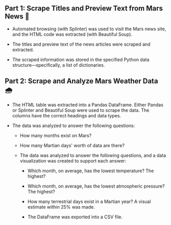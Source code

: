 ## Part 1: Scrape Titles and Preview Text from Mars News 📰 ##

- Automated browsing (with Splinter) was used to visit the Mars news site, and the HTML code was extracted (with Beautiful Soup).

- The titles and preview text of the news articles were scraped and extracted.

- The scraped information was stored in the specified Python data structure—specifically, a list of dictionaries.

## Part 2: Scrape and Analyze Mars Weather Data 🌧️ ##

- The HTML table was extracted into a Pandas DataFrame. Either Pandas or Splinter and Beautiful Soup were used to scrape the data. The columns have the correct headings and data types.

- The data was analyzed to answer the following questions:

  - How many months exist on Mars?
  
  - How many Martian days' worth of data are there?
  
  - The data was analyzed to answer the following questions, and a data visualization was created to support each answer:
  
    - Which month, on average, has the lowest temperature? The highest?
    
    - Which month, on average, has the lowest atmospheric pressure? The highest?
    
    - How many terrestrial days exist in a Martian year? A visual estimate within 25% was made.
    
    - The DataFrame was exported into a CSV file.

